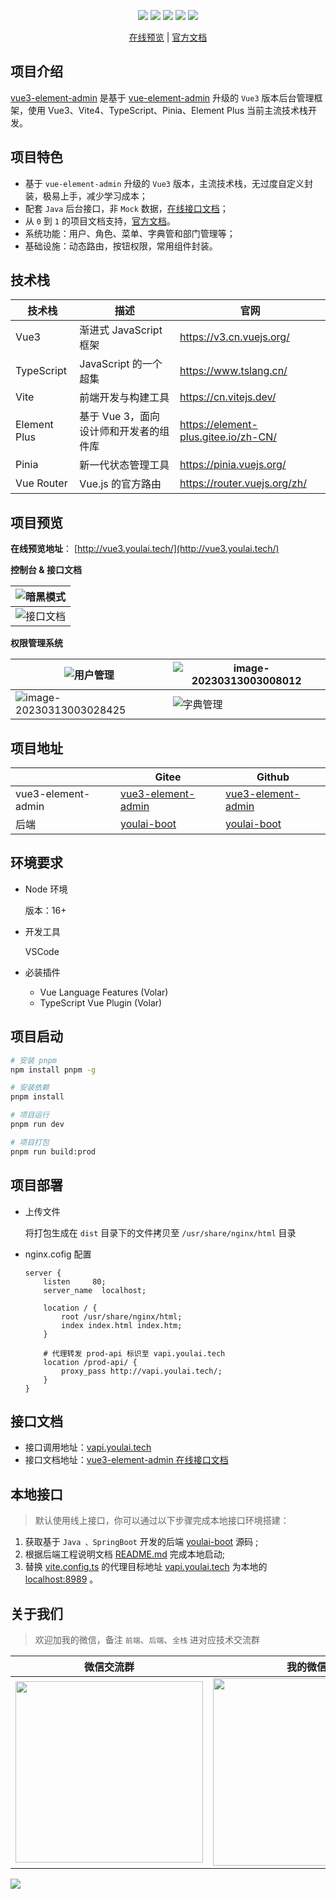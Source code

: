 <p align="center">
    <img src="https://img.shields.io/badge/Vue-3.2.45-brightgreen.svg"/>
    <img src="https://img.shields.io/badge/Vite-4.1.4-green.svg"/>
    <img src="https://img.shields.io/badge/Element Plus-2.3.1-blue.svg"/>
    <img src="https://img.shields.io/badge/license-MIT-green.svg"/>
    <a href="https://gitee.com/youlaiorg" target="_blank">
        <img src="https://img.shields.io/badge/Author-有来开源组织-orange.svg"/>
    </a>
</p>
<p align="center">
<a target="_blank" href="http://vue3.youlai.tech">在线预览</a> |  <a target="_blank" href="https://blog.csdn.net/u013737132/article/details/124522947">官方文档</a> 
</p>

## 项目介绍

[vue3-element-admin](https://gitee.com/youlaiorg/vue3-element-admin) 是基于 [vue-element-admin](https://gitee.com/panjiachen/vue-element-admin) 升级的 `Vue3` 版本后台管理框架，使用 Vue3、Vite4、TypeScript、Pinia、Element Plus 当前主流技术栈开发。

## 项目特色

- 基于 `vue-element-admin` 升级的 `Vue3` 版本，主流技术栈，无过度自定义封装，极易上手，减少学习成本；
- 配套 `Java` 后台接口，非 `Mock` 数据，[在线接口文档](https://www.apifox.cn/apidoc/shared-195e783f-4d85-4235-a038-eec696de4ea5/api-65851240)；
- 从 `0` 到 `1` 的项目文档支持，[官方文档](https://www.cnblogs.com/haoxianrui/p/16090029.html)。
- 系统功能：用户、角色、菜单、字典管和部门管理等；
- 基础设施：动态路由，按钮权限，常用组件封装。

## 技术栈

| 技术栈 | 描述 | 官网 |
| --- | --- | --- |
| Vue3 | 渐进式 JavaScript 框架 | https://v3.cn.vuejs.org/ |
| TypeScript | JavaScript 的一个超集 | https://www.tslang.cn/ |
| Vite | 前端开发与构建工具 | https://cn.vitejs.dev/ |
| Element Plus | 基于 Vue 3，面向设计师和开发者的组件库 | https://element-plus.gitee.io/zh-CN/ |
| Pinia | 新一代状态管理工具 | https://pinia.vuejs.org/ |
| Vue Router | Vue.js 的官方路由 | https://router.vuejs.org/zh/ |

## 项目预览

**在线预览地址**： [http://vue3.youlai.tech/](http://vue3.youlai.tech/)

**控制台 & 接口文档**

| ![暗黑模式](https://s2.loli.net/2023/03/13/QvjY4zf3VCGteNF.png) |
| --------------------------------------------------------------- |
| ![接口文档](https://s2.loli.net/2023/03/13/bH4J3O6WRgCUpwt.png) |

**权限管理系统**

| ![用户管理](https://s2.loli.net/2023/03/13/L9xgT5sSMVZukQj.png) | ![image-20230313003008012](https://s2.loli.net/2023/03/13/nQg6HmrtFUkPDYv.png) |
| --- | --- |
| ![image-20230313003028425](https://s2.loli.net/2023/03/13/C4fDRJeTuUO7gPI.png) | ![字典管理](https://s2.loli.net/2023/03/13/BzqjHpa64wfeWhE.png) |

## 项目地址

|  | Gitee | Github |
| --- | --- | --- |
| vue3-element-admin | [vue3-element-admin](https://gitee.com/youlaiorg/vue3-element-admin) | [vue3-element-admin](https://github.com/youlaitech/vue3-element-admin) |
| 后端 | [youlai-boot](https://gitee.com/youlaiorg/youlai-boot) | [youlai-boot](https://github.com/hxrui/youlai-boot.git) |

## 环境要求

- Node 环境

  版本：16+

- 开发工具

  VSCode

- 必装插件

  - Vue Language Features (Volar)
  - TypeScript Vue Plugin (Volar)

## 项目启动

```bash
# 安装 pnpm
npm install pnpm -g

# 安装依赖
pnpm install

# 项目运行
pnpm run dev

# 项目打包
pnpm run build:prod

```

## 项目部署

- 上传文件

  将打包生成在 `dist` 目录下的文件拷贝至 `/usr/share/nginx/html` 目录

- nginx.cofig 配置

  ```
  server {
      listen     80;
      server_name  localhost;

      location / {
          root /usr/share/nginx/html;
          index index.html index.htm;
      }

      # 代理转发 prod-api 标识至 vapi.youlai.tech
      location /prod-api/ {
          proxy_pass http://vapi.youlai.tech/;
      }
  }

  ```

## 接口文档

- 接口调用地址：[vapi.youlai.tech](http://vapi.youlai.tech)
- 接口文档地址：[vue3-element-admin 在线接口文档](https://www.apifox.cn/apidoc/shared-195e783f-4d85-4235-a038-eec696de4ea5/api-65851240)

## 本地接口

> 默认使用线上接口，你可以通过以下步骤完成本地接口环境搭建：

1.  获取基于 `Java 、SpringBoot` 开发的后端 [youlai-boot](https://gitee.com/youlaiorg/youlai-boot.git) 源码 ;
2.  根据后端工程说明文档 [README.md](https://gitee.com/youlaiorg/youlai-boot#%E9%A1%B9%E7%9B%AE%E8%BF%90%E8%A1%8C) 完成本地启动;
3.  替换 [vite.config.ts](vite.config.ts) 的代理目标地址 [vapi.youlai.tech](vapi.youlai.tech) 为本地的 [localhost:8989](localhost:8989) 。

## 关于我们

> 欢迎加我的微信，备注 `前端`、`后端`、`全栈` 进对应技术交流群

| 微信交流群 | 我的微信 |
| --- | --- |
| <img  src="https://s2.loli.net/2023/04/10/LKB5fpH3V2rouCI.jpg"   width="300px" height="290px" /> | <img  src="https://s2.loli.net/2022/04/06/yRx8uzj4emA5QVr.jpg"   width="300px" height="300px" /> |

![](https://s2.loli.net/2022/11/19/OGjum9wr8f6idLX.png)
